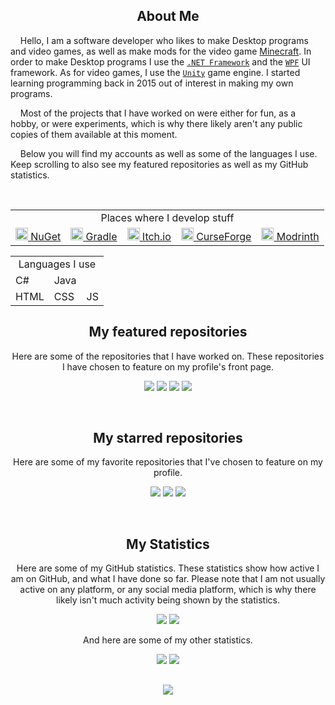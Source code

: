 <meta http-equiv='cache-control' content='no-cache'> 
<meta http-equiv='expires' content='0'> 
<meta http-equiv='pragma' content='no-cache'>
<h2/>
<h2 align="center">About Me</h2>
<p>&nbsp;&nbsp;&nbsp;&nbsp;Hello, I am a software developer who likes to make Desktop programs and video games, as well as make mods for the video game <a href="https://www.minecraft.net/en-us">Minecraft<a/>. In order to make Desktop programs I use the <a href="https://www.google.com/search?q=.NET+Framework"><code>.NET Framework</code></a> and the <code><a href="https://www.google.com/search?q=Windows+Presentation+Foundation">WPF</a></code> UI framework. As for video games, I use the <code><a href="https://unity.com/">Unity</a></code> game engine. I started learning programming back in 2015 out of interest in making my own programs.</p>

<p>&nbsp;&nbsp;&nbsp;&nbsp;Most of the projects that I have worked on were either for fun, as a hobby, or were experiments, which is why there likely aren't any public copies of them available at this moment.</p>

<p>&nbsp;&nbsp;&nbsp;&nbsp;Below you will find my accounts as well as some of the languages I use. Keep scrolling to also see my featured repositories as well as my GitHub statistics.</p>

<br/>
<table align="center">
  <tr>
    <td align="center" colspan=5>Places where I develop stuff</td>
  </tr>
  <tr>
    <td><a href="https://www.nuget.org/profiles/TheCSDev"><img src="https://www.nuget.org/favicon.ico" width="20px" /> NuGet</a></td>
    <td><a href="https://plugins.gradle.org/u/TheCSDev"><img src="https://simpleicons.org/icons/gradle.svg" width="20px" /> Gradle</a></td>
    <td><a href="https://thecsdev.itch.io/"><img src="https://itch.io/favicon.ico" width="20px" /> Itch.io</a></td>
    <td><a href="https://www.curseforge.com/members/thecsdev"><img src="http://www.google.com/s2/favicons?domain=curseforge.com" width="20px" /> CurseForge</a></td>
    <td><a href="https://modrinth.com/user/TheCSDev"><img src="https://modrinth.com/favicon.ico" width="20px" /> Modrinth</a></td>
  </tr>
</table>

<table align="center">
    <td align="center" colspan=3>Languages I use</td>
  </tr>
  <tr>
    <td>C#</td>
    <td>Java</td>
    <td></td>
  </tr>
  <tr>
    <td>HTML</td>
    <td>CSS</td>
    <td>JS</td>
  </tr>
</table>
<h2></h2>
<h2 align="center">My featured repositories</h2>
<p align="center">Here are some of the repositories that I have worked on. These repositories I have chosen to feature on my profile's front page.</p>

<p align="center">
  <!--<img src="https://github-readme-stats.vercel.app/api/pin/?username=thecsdev&repo=piano-player&theme=tokyonight"/>-->
  <a href="https://github.com/TheCSDev/on-screen-keylogger"><img src="https://github-readme-stats.vercel.app/api/pin/?username=thecsdev&repo=on-screen-keylogger&theme=tokyonight"/></a>
  <!--<a href="https://github.com/TheCSDev/TCD.NET"><img src="https://github-readme-stats.vercel.app/api/pin/?username=thecsdev&repo=TCD.NET&theme=tokyonight"/></a>-->
  <a href="https://github.com/TheCSDev/mc-chunk-copy"><img src="https://github-readme-stats.vercel.app/api/pin/?username=thecsdev&repo=mc-chunk-copy&theme=tokyonight"/></a>
  <a href="https://github.com/TheCSDev/mc-logic-gates"><img src="https://github-readme-stats.vercel.app/api/pin/?username=thecsdev&repo=mc-logic-gates&theme=tokyonight"/></a>
  <a href="https://github.com/TheCSDev/mc-ui-input-undo"><img src="https://github-readme-stats.vercel.app/api/pin/?username=thecsdev&repo=mc-ui-input-undo&theme=tokyonight"/></a>
</p>

&nbsp;

<h2 align="center">My starred repositories</h2>
<p align="center">Here are some of my favorite repositories that I've chosen to feature on my profile.</p>
<p align="center">
  <!--<img src="https://github-readme-stats.vercel.app/api/pin/?username=thecsdev&repo=piano-player&theme=tokyonight"/>-->
  <a href="https://github.com/Mojang/brigadier"><img src="https://github-readme-stats.vercel.app/api/pin/?username=Mojang&repo=brigadier&theme=tokyonight"/></a>
  <a href="https://github.com/mstefarov/fNbt"><img src="https://github-readme-stats.vercel.app/api/pin/?username=mstefarov&repo=fNbt&theme=tokyonight"/></a>
  <a href="https://github.com/anuraghazra/github-readme-stats"><img src="https://github-readme-stats.vercel.app/api/pin/?username=anuraghazra&repo=github-readme-stats&theme=tokyonight"/></a>
</p>

&nbsp;

<h2 align="center">My Statistics</h2>
<p align="center">Here are some of my GitHub statistics. These statistics show how active I am on GitHub, and what I have done so far. Please note that I am not usually active on any platform, or any social media platform, which is why there likely isn't much activity being shown by the statistics.</p>

<p align="center">
  <img src="https://github-readme-stats.vercel.app/api?username=thecsdev&theme=tokyonight"/>
  <img src="https://github-readme-stats.vercel.app/api/top-langs/?username=thecsdev&layout=compact&theme=tokyonight"/>
</p>
<p align="center">And here are some of my other statistics.<p/>
<p align="center">
  <!--![Coming soon](https://img.shields.io/endpoint?url=...&style=...)-->
  <!--<a href="https://github.com/TheCSDev"><img src="https://img.shields.io/endpoint?&logo=GitHub&url=https%3A%2F%2Fscript.google.com%2Fmacros%2Fs%2FAKfycbzgaSukx-arK7cDAcf5GV7gAfZykrx6DOhbfUwaeX45HfXejUBn8szgdCAaS6LQ-OGUOg%2Fexec%3Fservice%3Dgithub_profile_views"/><a/>-->
  <a href="https://www.curseforge.com/members/thecsdev/projects"><img src="https://img.shields.io/endpoint?logo=CurseForge&url=https%3A%2F%2Fscript.google.com%2Fmacros%2Fs%2FAKfycbzgaSukx-arK7cDAcf5GV7gAfZykrx6DOhbfUwaeX45HfXejUBn8szgdCAaS6LQ-OGUOg%2Fexec%3Fservice%3Dcurseforge_downloads"/><a/>
  <a href="https://modrinth.com/user/TheCSDev"><img src="https://img.shields.io/endpoint?logo=Modrinth&url=https%3A%2F%2Fscript.google.com%2Fmacros%2Fs%2FAKfycbzgaSukx-arK7cDAcf5GV7gAfZykrx6DOhbfUwaeX45HfXejUBn8szgdCAaS6LQ-OGUOg%2Fexec%3Fservice%3Dmodrinth_downloads"/><a/>
<h2></h2>
<p align=center><a href="https://github.com/TheCSDev"><img src="https://img.shields.io/endpoint?&logo=GitHub&url=https%3A%2F%2Fscript.google.com%2Fmacros%2Fs%2FAKfycbzgaSukx-arK7cDAcf5GV7gAfZykrx6DOhbfUwaeX45HfXejUBn8szgdCAaS6LQ-OGUOg%2Fexec%3Fservice%3DwebBeacon_gitHub"/><a/></p>
